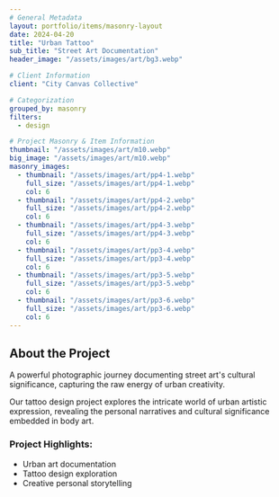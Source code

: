 ```yaml
---
# General Metadata
layout: portfolio/items/masonry-layout
date: 2024-04-20
title: "Urban Tattoo"
sub_title: "Street Art Documentation"
header_image: "/assets/images/art/bg3.webp"

# Client Information
client: "City Canvas Collective"

# Categorization
grouped_by: masonry
filters:
  - design

# Project Masonry & Item Information
thumbnail: "/assets/images/art/m10.webp"
big_image: "/assets/images/art/m10.webp"
masonry_images:
  - thumbnail: "/assets/images/art/pp4-1.webp"
    full_size: "/assets/images/art/pp4-1.webp"
    col: 6
  - thumbnail: "/assets/images/art/pp4-2.webp"
    full_size: "/assets/images/art/pp4-2.webp"
    col: 6
  - thumbnail: "/assets/images/art/pp4-3.webp"
    full_size: "/assets/images/art/pp4-3.webp"
    col: 6
  - thumbnail: "/assets/images/art/pp3-4.webp"
    full_size: "/assets/images/art/pp3-4.webp"
    col: 6
  - thumbnail: "/assets/images/art/pp3-5.webp"
    full_size: "/assets/images/art/pp3-5.webp"
    col: 6
  - thumbnail: "/assets/images/art/pp3-6.webp"
    full_size: "/assets/images/art/pp3-6.webp"
    col: 6
---
```


## About the Project
<p class="lead">A powerful photographic journey documenting street art's cultural significance, capturing the raw energy of urban creativity.</p>

Our tattoo design project explores the intricate world of urban artistic expression, revealing the personal narratives and cultural significance embedded in body art.

### Project Highlights:
- Urban art documentation
- Tattoo design exploration
- Creative personal storytelling
